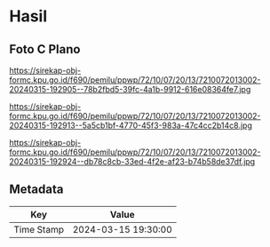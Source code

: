 # Hasil

## Foto C Plano

https://sirekap-obj-formc.kpu.go.id/f690/pemilu/ppwp/72/10/07/20/13/7210072013002-20240315-192905--78b2fbd5-39fc-4a1b-9912-616e08364fe7.jpg

https://sirekap-obj-formc.kpu.go.id/f690/pemilu/ppwp/72/10/07/20/13/7210072013002-20240315-192913--5a5cb1bf-4770-45f3-983a-47c4cc2b14c8.jpg

https://sirekap-obj-formc.kpu.go.id/f690/pemilu/ppwp/72/10/07/20/13/7210072013002-20240315-192924--db78c8cb-33ed-4f2e-af23-b74b58de37df.jpg


## Metadata

| Key        | Value               |
| ---------- | ------------------- |
| Time Stamp | 2024-03-15 19:30:00 |



